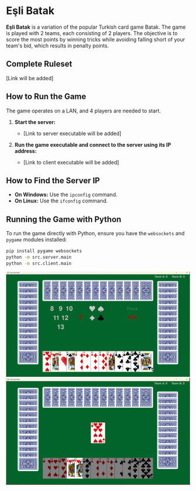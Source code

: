 # Eşli Batak

**Eşli Batak** is a variation of the popular Turkish card game Batak. The game is played with 2 teams, each consisting of 2 players. The objective is to score the most points by winning tricks while avoiding falling short of your team's bid, which results in penalty points.

## Complete Ruleset
[Link will be added]

## How to Run the Game

The game operates on a LAN, and 4 players are needed to start.

1. **Start the server:**
   - [Link to server executable will be added]

2. **Run the game executable and connect to the server using its IP address:**
   - [Link to client executable will be added]

## How to Find the Server IP

- **On Windows:** Use the `ipconfig` command.
- **On Linux:** Use the `ifconfig` command.

## Running the Game with Python

To run the game directly with Python, ensure you have the `websockets` and `pygame` modules installed:

```bash
pip install pygame websockets
python -m src.server.main
python -m src.client.main 
```

![Screenshot 1](https://raw.githubusercontent.com/hsynsarsilmaz/Online-Esli-Batak/main/res/img/misc/ss1.png)
![Screenshot 2](https://raw.githubusercontent.com/hsynsarsilmaz/Online-Esli-Batak/main/res/img/misc/ss2.png)
